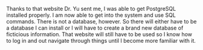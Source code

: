 
Thanks to that website Dr. Yu sent me, I was able to get PostgreSQL installed properly. I am now able to get into the system and use SQL commands. There is not a database, however. So there will either have to be a database I can install or I will have to create a brand new database of ficticious information. That website will still have to be used so I know how to log in and out navigate through things until I become more familiar with it. 
